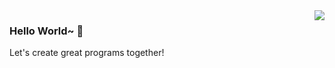 <img align="right" src="https://github-readme-stats.vercel.app/api?username=xuanzai&show_icons=true&theme=gruvbox" />

### Hello World~ 👋

Let's create great programs together!
